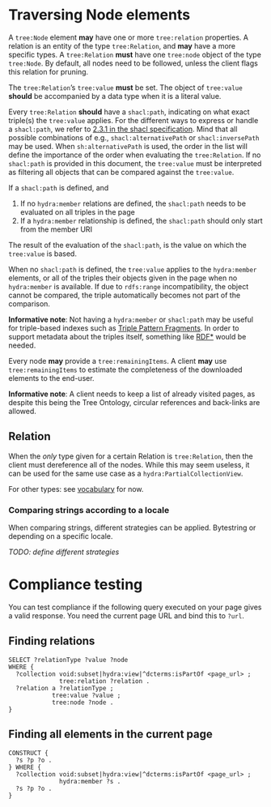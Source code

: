 # Traversing Node elements

A `tree:Node` element __may__ have one or more `tree:relation` properties. A relation is an entity of the type `tree:Relation`, and __may__ have a more specific types. A `tree:Relation` __must__ have one `tree:node` object of the type `tree:Node`. By default, all nodes need to be followed, unless the client flags this relation for pruning.

The `tree:Relation`’s `tree:value` __must__ be set. The object of `tree:value` __should__ be accompanied by a data type when it is a literal value.

Every `tree:Relation` __should__ have a `shacl:path`, indicating on what exact triple(s) the `tree:value` applies. For the different ways to express or handle a `shacl:path`, we refer to [2.3.1 in the shacl specification](https://www.w3.org/TR/shacl/#x2.3.1-shacl-property-paths). Mind that all possible combinations of e.g., `shacl:alternativePath` or `shacl:inversePath` may be used. When `sh:alternativePath` is used, the order in the list will define the importance of the order when evaluating the `tree:Relation`. If no `shacl:path` is provided in this document, the `tree:value` must be interpreted as filtering all objects that can be compared against the `tree:value`.

If a `shacl:path` is defined, and
 1. If no `hydra:member` relations are defined, the `shacl:path` needs to be evaluated on all triples in the page
 2. If a `hydra:member` relationship is defined, the `shacl:path` should only start from the member URI
<!-- MAYBE 3. For quad representations, you can find the triple on which the `shacl:path` should be evaluated by adding the graph name as an object of `tree:memberGraph` to the `hydra:Collection`. #PC: I’m unsure why to add this. I think it only adds complexity without adding real benefits to the data model, serialization, bandwidth, query performance, etc.-->

The result of the evaluation of the `shacl:path`, is the value on which the `tree:value` is based.

When no `shacl:path` is defined, the `tree:value` applies to the `hydra:member` elements, or all of the triples their objects given in the page when no `hydra:member` is available. If due to `rdfs:range` incompatibility, the object cannot be compared, the triple automatically becomes not part of the comparison.

__Informative note__: Not having a `hydra:member` or `shacl:path` may be useful for triple-based indexes such as [Triple Pattern Fragments](https://www.hydra-cg.com/spec/latest/triple-pattern-fragments/). In order to support metadata about the triples itself, something like [RDF*](http://blog.liu.se/olafhartig/tag/rdf-star/) would be needed.

Every node __may__ provide a `tree:remainingItems`. A client __may__ use `tree:remainingItems` to estimate the completeness of the downloaded elements to the end-user.

__Informative note__: A client needs to keep a list of already visited pages, as despite this being the Tree Ontology, circular references and back-links are allowed.

## Relation

When the _only_ type given for a certain Relation is `tree:Relation`, then the client must dereference all of the nodes. While this may seem useless, it can be used for the same use case as a `hydra:PartialCollectionView`.

For other types: see [vocabulary](../vocabulary.md) for now.

### Comparing strings according to a locale

When comparing strings, different strategies can be applied. Bytestring or depending on a specific locale.

_TODO: define different strategies_

<!-- This now became quite clear without extra spec text
# Traversing geospatial tiles

When a tile is found through tree:latitudeTile, tree:longitudeTile and tree:zoom, other elements can be found in two ways:
 1. Through a description of other elements in the collection
 2. A search form is exposed and all other URLs to tiles in a viewport or bounding box can be calculated

This text is for the first option. See the [Search spec](3-search.md) for the second option.
-->

# Compliance testing

You can test compliance if the following query executed on your page gives a valid response. You need the current page URL and bind this to `?url`.

## Finding relations

```sparql
SELECT ?relationType ?value ?node
WHERE {
  ?collection void:subset|hydra:view|^dcterms:isPartOf <page_url> ;
              tree:relation ?relation .
  ?relation a ?relationType ;
            tree:value ?value ;
            tree:node ?node .
}
```

## Finding all elements in the current page

```sparql
CONSTRUCT {
  ?s ?p ?o .
} WHERE {
  ?collection void:subset|hydra:view|^dcterms:isPartOf <page_url> ;
              hydra:member ?s .
  ?s ?p ?o .
}
```
